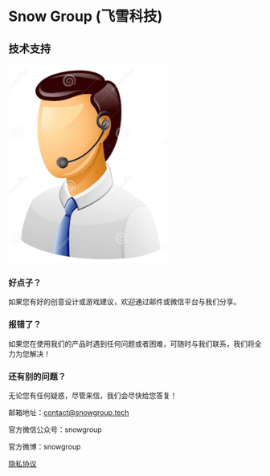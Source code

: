 # Snow Group (飞雪科技)

## 技术支持

 ![image](https://github.com/BigChenChen8/snowgroup/raw/master/imgs/call_man.png)

### 好点子？

如果您有好的创意设计或游戏建议，欢迎通过邮件或微信平台与我们分享。

### 报错了？

如果您在使用我们的产品时遇到任何问题或者困难，可随时与我们联系，我们将全力为您解决！

### 还有别的问题？

无论您有任何疑惑，尽管来信，我们会尽快给您答复！

邮箱地址：contact@snowgroup.tech

官方微信公众号：snowgroup

官方微博：snowgroup

[隐私协议](/privacy/)
